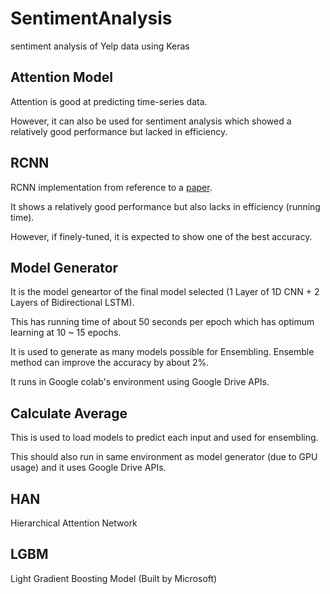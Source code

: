 # SentimentAnalysis
sentiment analysis of Yelp data using Keras


## Attention Model
Attention is good at predicting time-series data.

However, it can also be used for sentiment analysis which showed a relatively good performance but lacked in efficiency.

## RCNN
RCNN implementation from reference to a [paper](https://www.aaai.org/ocs/index.php/AAAI/AAAI15/paper/download/9745/9552).

It shows a relatively good performance but also lacks in efficiency (running time).

However, if finely-tuned, it is expected to show one of the best accuracy.

## Model Generator
It is the model geneartor of the final model selected (1 Layer of 1D CNN + 2 Layers of Bidirectional LSTM).

This has running time of about 50 seconds per epoch which has optimum learning at 10 ~ 15 epochs.

It is used to generate as many models possible for Ensembling. Ensemble method can improve the accuracy by about 2%.

It runs in Google colab's environment using Google Drive APIs.

## Calculate Average
This is used to load models to predict each input and used for ensembling.

This should also run in same environment as model generator (due to GPU usage) and it uses Google Drive APIs.

## HAN
Hierarchical Attention Network

## LGBM
Light Gradient Boosting Model (Built by Microsoft)
